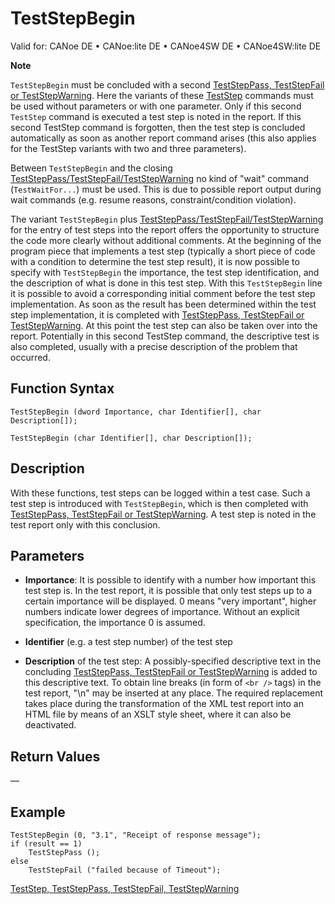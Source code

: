 # TestStepBegin

Valid for: CANoe DE • CANoe:lite DE • CANoe4SW DE • CANoe4SW:lite DE

**Note**

`TestStepBegin` must be concluded with a second [TestStepPass, TestStepFail or TestStepWarning](CAPLfunctionTestStep.md). Here the variants of these [TestStep](CAPLfunctionTestStep.md) commands must be used without parameters or with one parameter. Only if this second `TestStep` command is executed a test step is noted in the report. If this second TestStep command is forgotten, then the test step is concluded automatically as soon as another report command arises (this also applies for the TestStep variants with two and three parameters).

Between `TestStepBegin` and the closing [TestStepPass/TestStepFail/TestStepWarning](CAPLfunctionTestStep.md) no kind of "wait" command (`TestWaitFor...`) must be used. This is due to possible report output during wait commands (e.g. resume reasons, constraint/condition violation).

The variant `TestStepBegin` plus [TestStepPass/TestStepFail/TestStepWarning](CAPLfunctionTestStep.md) for the entry of test steps into the report offers the opportunity to structure the code more clearly without additional comments. At the beginning of the program piece that implements a test step (typically a short piece of code with a condition to determine the test step result), it is now possible to specify with `TestStepBegin` the importance, the test step identification, and the description of what is done in this test step. With this `TestStepBegin` line it is possible to avoid a corresponding initial comment before the test step implementation. As soon as the result has been determined within the test step implementation, it is completed with [TestStepPass, TestStepFail or TestStepWarning](CAPLfunctionTestStep.md). At this point the test step can also be taken over into the report. Potentially in this second TestStep command, the descriptive test is also completed, usually with a precise description of the problem that occurred.

## Function Syntax

`TestStepBegin (dword Importance, char Identifier[], char Description[]);`

`TestStepBegin (char Identifier[], char Description[]);`

## Description

With these functions, test steps can be logged within a test case. Such a test step is introduced with `TestStepBegin`, which is then completed with [TestStepPass, TestStepFail or TestStepWarning](CAPLfunctionTestStep.md). A test step is noted in the test report only with this conclusion.

## Parameters

- **Importance**: It is possible to identify with a number how important this test step is. In the test report, it is possible that only test steps up to a certain importance will be displayed. 0 means "very important", higher numbers indicate lower degrees of importance. Without an explicit specification, the importance 0 is assumed.

- **Identifier** (e.g. a test step number) of the test step

- **Description** of the test step: A possibly-specified descriptive text in the concluding [TestStepPass, TestStepFail or TestStepWarning](CAPLfunctionTestStep.md) is added to this descriptive text. To obtain line breaks (in form of `<br />` tags) in the test report, "\n" may be inserted at any place. The required replacement takes place during the transformation of the XML test report into an HTML file by means of an XSLT style sheet, where it can also be deactivated.

## Return Values

—

## Example

```plaintext
TestStepBegin (0, "3.1", "Receipt of response message");
if (result == 1)
    TestStepPass ();
else
    TestStepFail ("failed because of Timeout");
```

[TestStep, TestStepPass, TestStepFail, TestStepWarning](CAPLfunctionTestStep.md)
